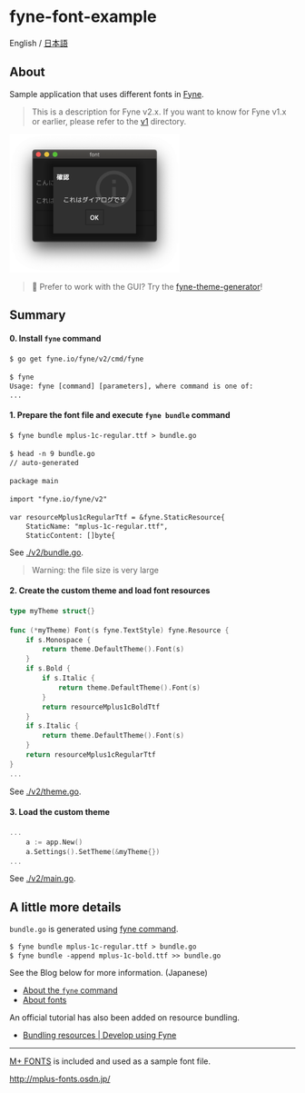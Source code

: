 fyne-font-example
====

English / [日本語](./README_ja.md)

## About

Sample application that uses different fonts in [Fyne](https://fyne.io).

> This is a description for Fyne v2.x. If you want to know for Fyne v1.x or earlier, please refer to the [v1](./v1) directory.

<img src="./resource/image-v2.png" width=300>

> 🎨 Prefer to work with the GUI? Try the [fyne-theme-generator](https://github.com/lusingander/fyne-theme-generator)!

## Summary

#### 0. Install `fyne` command

```
$ go get fyne.io/fyne/v2/cmd/fyne

$ fyne
Usage: fyne [command] [parameters], where command is one of:
...
```

#### 1. Prepare the font file and execute `fyne bundle` command

```
$ fyne bundle mplus-1c-regular.ttf > bundle.go

$ head -n 9 bundle.go
// auto-generated

package main

import "fyne.io/fyne/v2"

var resourceMplus1cRegularTtf = &fyne.StaticResource{
	StaticName: "mplus-1c-regular.ttf",
	StaticContent: []byte{
```

See [./v2/bundle.go](./v2/bundle.go).

> Warning: the file size is very large

#### 2. Create the custom theme and load font resources

```go
type myTheme struct{}

func (*myTheme) Font(s fyne.TextStyle) fyne.Resource {
	if s.Monospace {
		return theme.DefaultTheme().Font(s)
	}
	if s.Bold {
		if s.Italic {
			return theme.DefaultTheme().Font(s)
		}
		return resourceMplus1cBoldTtf
	}
	if s.Italic {
		return theme.DefaultTheme().Font(s)
	}
	return resourceMplus1cRegularTtf
}
...
```

See [./v2/theme.go](./v2/theme.go).

#### 3. Load the custom theme

```go
...
	a := app.New()
	a.Settings().SetTheme(&myTheme{})
...
```

See [./v2/main.go](./v2/main.go).

## A little more details

`bundle.go` is generated using [fyne command](https://github.com/fyne-io/fyne/tree/master/cmd/fyne).

```
$ fyne bundle mplus-1c-regular.ttf > bundle.go
$ fyne bundle -append mplus-1c-bold.ttf >> bundle.go
```

See the Blog below for more information. (Japanese)

- [About the `fyne` command](https://lusingander.netlify.app/posts/200613-fyne-resourece/)
- [About fonts](https://lusingander.netlify.app/posts/200614-fyne-font/)

An official tutorial has also been added on resource bundling.

- [Bundling resources | Develop using Fyne](https://developer.fyne.io/tutorial/bundle)

----

[M+ FONTS](http://mplus-fonts.osdn.jp/) is included and used as a sample font file.

http://mplus-fonts.osdn.jp/
